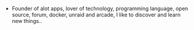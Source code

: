 - Founder of alot apps, lover of technology, programming language, open source, forum, docker, unraid and arcade, I like to discover and learn new things..
  <br>




































































































































































































































































































































































































































